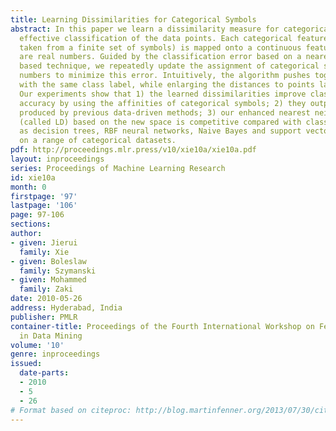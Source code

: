 ```yaml
---
title: Learning Dissimilarities for Categorical Symbols
abstract: In this paper we learn a dissimilarity measure for categorical data, for
  effective classification of the data points. Each categorical feature (with values
  taken from a finite set of symbols) is mapped onto a continuous feature whose values
  are real numbers. Guided by the classification error based on a nearest neighbor
  based technique, we repeatedly update the assignment of categorical symbols to real
  numbers to minimize this error. Intuitively, the algorithm pushes together points
  with the same class label, while enlarging the distances to points labeled differently.
  Our experiments show that 1) the learned dissimilarities improve classification
  accuracy by using the affinities of categorical symbols; 2) they outperform dissimilarities
  produced by previous data-driven methods; 3) our enhanced nearest neighbor classifier
  (called LD) based on the new space is competitive compared with classifiers such
  as decision trees, RBF neural networks, Naive Bayes and support vector machines,
  on a range of categorical datasets.
pdf: http://proceedings.mlr.press/v10/xie10a/xie10a.pdf
layout: inproceedings
series: Proceedings of Machine Learning Research
id: xie10a
month: 0
firstpage: '97'
lastpage: '106'
page: 97-106
sections: 
author:
- given: Jierui
  family: Xie
- given: Boleslaw
  family: Szymanski
- given: Mohammed
  family: Zaki
date: 2010-05-26
address: Hyderabad, India
publisher: PMLR
container-title: Proceedings of the Fourth International Workshop on Feature Selection
  in Data Mining
volume: '10'
genre: inproceedings
issued:
  date-parts:
  - 2010
  - 5
  - 26
# Format based on citeproc: http://blog.martinfenner.org/2013/07/30/citeproc-yaml-for-bibliographies/
---
```

